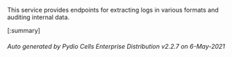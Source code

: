






This service provides endpoints for extracting logs in various formats and auditing internal data.

[:summary]

###### Auto generated by Pydio Cells Enterprise Distribution v2.2.7 on 6-May-2021
